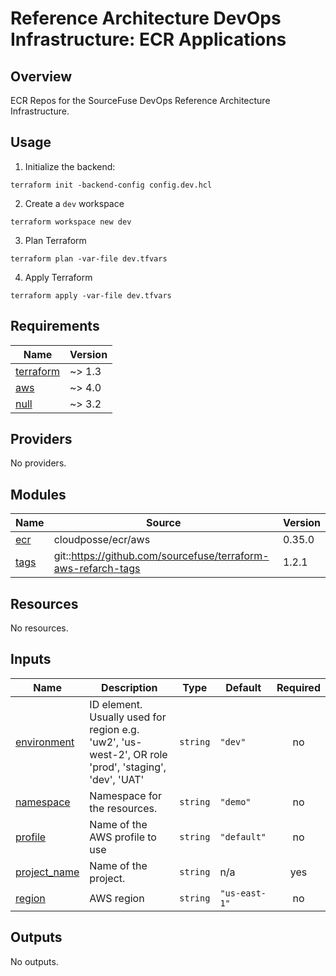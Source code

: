 # Reference Architecture DevOps Infrastructure: ECR Applications  

## Overview

ECR Repos for the SourceFuse DevOps Reference Architecture Infrastructure.  

## Usage
1. Initialize the backend:
  ```shell
  terraform init -backend-config config.dev.hcl
  ```
2. Create a `dev` workspace
  ```shell
  terraform workspace new dev
  ```
3. Plan Terraform
  ```shell
  terraform plan -var-file dev.tfvars
  ```
4. Apply Terraform
  ```shell
  terraform apply -var-file dev.tfvars
  ```

<!-- BEGINNING OF PRE-COMMIT-TERRAFORM DOCS HOOK -->
## Requirements

| Name | Version |
|------|---------|
| <a name="requirement_terraform"></a> [terraform](#requirement\_terraform) | ~> 1.3 |
| <a name="requirement_aws"></a> [aws](#requirement\_aws) | ~> 4.0 |
| <a name="requirement_null"></a> [null](#requirement\_null) | ~> 3.2 |

## Providers

No providers.

## Modules

| Name | Source | Version |
|------|--------|---------|
| <a name="module_ecr"></a> [ecr](#module\_ecr) | cloudposse/ecr/aws | 0.35.0 |
| <a name="module_tags"></a> [tags](#module\_tags) | git::https://github.com/sourcefuse/terraform-aws-refarch-tags | 1.2.1 |

## Resources

No resources.

## Inputs

| Name | Description | Type | Default | Required |
|------|-------------|------|---------|:--------:|
| <a name="input_environment"></a> [environment](#input\_environment) | ID element. Usually used for region e.g. 'uw2', 'us-west-2', OR role 'prod', 'staging', 'dev', 'UAT' | `string` | `"dev"` | no |
| <a name="input_namespace"></a> [namespace](#input\_namespace) | Namespace for the resources. | `string` | `"demo"` | no |
| <a name="input_profile"></a> [profile](#input\_profile) | Name of the AWS profile to use | `string` | `"default"` | no |
| <a name="input_project_name"></a> [project\_name](#input\_project\_name) | Name of the project. | `string` | n/a | yes |
| <a name="input_region"></a> [region](#input\_region) | AWS region | `string` | `"us-east-1"` | no |

## Outputs

No outputs.
<!-- END OF PRE-COMMIT-TERRAFORM DOCS HOOK -->
